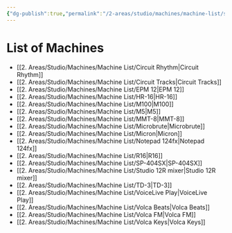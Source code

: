 ```yaml
---
{"dg-publish":true,"permalink":"/2-areas/studio/machines/machine-list/simple-machine-list/","dgHomeLink":true,"dgPassFrontmatter":false}
---
```



# List of Machines
- [[2. Areas/Studio/Machines/Machine List/Circuit Rhythm|Circuit Rhythm]]
- [[2. Areas/Studio/Machines/Machine List/Circuit Tracks|Circuit Tracks]]
- [[2. Areas/Studio/Machines/Machine List/EPM 12|EPM 12]]
- [[2. Areas/Studio/Machines/Machine List/HR-16|HR-16]]
- [[2. Areas/Studio/Machines/Machine List/M100|M100]]
- [[2. Areas/Studio/Machines/Machine List/M5|M5]]
- [[2. Areas/Studio/Machines/Machine List/MMT-8|MMT-8]]
- [[2. Areas/Studio/Machines/Machine List/Microbrute|Microbrute]]
- [[2. Areas/Studio/Machines/Machine List/Micron|Micron]]
- [[2. Areas/Studio/Machines/Machine List/Notepad 124fx|Notepad 124fx]]
- [[2. Areas/Studio/Machines/Machine List/R16|R16]]
- [[2. Areas/Studio/Machines/Machine List/SP-404SX|SP-404SX]]
- [[2. Areas/Studio/Machines/Machine List/Studio 12R mixer|Studio 12R mixer]]
- [[2. Areas/Studio/Machines/Machine List/TD-3|TD-3]]
- [[2. Areas/Studio/Machines/Machine List/VoiceLive Play|VoiceLive Play]]
- [[2. Areas/Studio/Machines/Machine List/Volca Beats|Volca Beats]]
- [[2. Areas/Studio/Machines/Machine List/Volca FM|Volca FM]]
- [[2. Areas/Studio/Machines/Machine List/Volca Keys|Volca Keys]]


